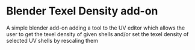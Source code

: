 # Blender Texel Density add-on
A simple blender add-on adding a tool to the UV editor which allows the user to get the texel density of given shells and/or set the texel density of selected UV shells by rescaling them
